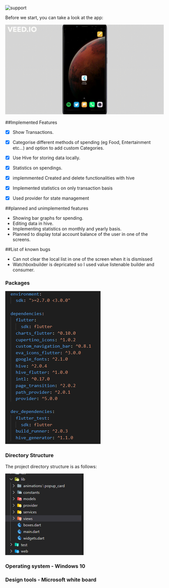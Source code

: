 
![support](https://img.shields.io/badge/plateform-flutter%7Candroid%20studio-9cf?style=for-the-badge&logo=appveyor) 





Before we start, you can take a look at the app:

![images](images\images43.gif)

##Implemented Features

- [x] Show Transactions.
- [x] Categorise different methods of spending (eg Food, Entertainment etc...) and  option to add custom Categories.

- [x] Use Hive for storing data locally.
- [x] Statistics on  spendings.
- [x] implemmented Created and delete functionalities with hive 
- [x] Implemented statistics on only transaction basis
- [x] Used provider for state management

##planned and unimplemented features

- Showing bar graphs for spending.
- Editing data in hive.
- Implementing statistics on monthly and yearly basis.
- Planned to display total account balance of the user in one of the screens.


##List of known bugs
- Can not clear the local list in one of the screen when it is dismissed
- Watchboxbuilder is depricated so I used value listenable builder and consumer. 
### Packages
![packages](images\packages.png)



### Directory Structure

The project directory structure is as follows:

![gif](images\structure.png)
### Operating system - Windows 10
### Design tools     - Microsoft white board







